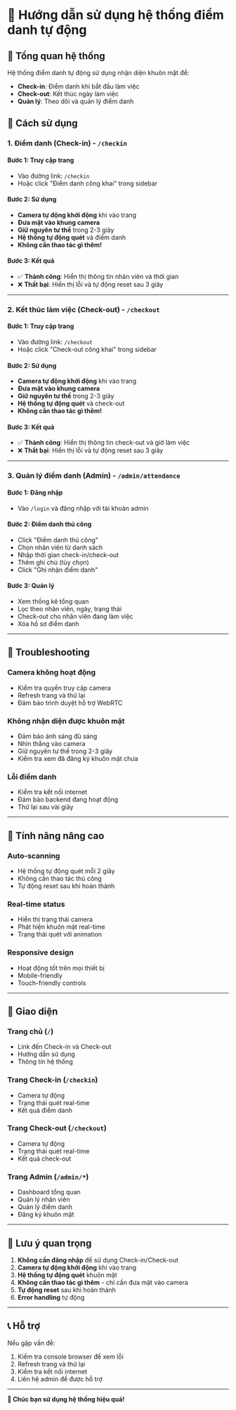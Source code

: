 # 📖 Hướng dẫn sử dụng hệ thống điểm danh tự động

## 🎯 **Tổng quan hệ thống**

Hệ thống điểm danh tự động sử dụng nhận diện khuôn mặt để:

- **Check-in**: Điểm danh khi bắt đầu làm việc
- **Check-out**: Kết thúc ngày làm việc
- **Quản lý**: Theo dõi và quản lý điểm danh

## 🚀 **Cách sử dụng**

### **1. Điểm danh (Check-in) - `/checkin`**

#### **Bước 1: Truy cập trang**

- Vào đường link: `/checkin`
- Hoặc click "Điểm danh công khai" trong sidebar

#### **Bước 2: Sử dụng**

- **Camera tự động khởi động** khi vào trang
- **Đưa mặt vào khung camera**
- **Giữ nguyên tư thế** trong 2-3 giây
- **Hệ thống tự động quét** và điểm danh
- **Không cần thao tác gì thêm!**

#### **Bước 3: Kết quả**

- ✅ **Thành công**: Hiển thị thông tin nhân viên và thời gian
- ❌ **Thất bại**: Hiển thị lỗi và tự động reset sau 3 giây

---

### **2. Kết thúc làm việc (Check-out) - `/checkout`**

#### **Bước 1: Truy cập trang**

- Vào đường link: `/checkout`
- Hoặc click "Check-out công khai" trong sidebar

#### **Bước 2: Sử dụng**

- **Camera tự động khởi động** khi vào trang
- **Đưa mặt vào khung camera**
- **Giữ nguyên tư thế** trong 2-3 giây
- **Hệ thống tự động quét** và check-out
- **Không cần thao tác gì thêm!**

#### **Bước 3: Kết quả**

- ✅ **Thành công**: Hiển thị thông tin check-out và giờ làm việc
- ❌ **Thất bại**: Hiển thị lỗi và tự động reset sau 3 giây

---

### **3. Quản lý điểm danh (Admin) - `/admin/attendance`**

#### **Bước 1: Đăng nhập**

- Vào `/login` và đăng nhập với tài khoản admin

#### **Bước 2: Điểm danh thủ công**

- Click "Điểm danh thủ công"
- Chọn nhân viên từ danh sách
- Nhập thời gian check-in/check-out
- Thêm ghi chú (tùy chọn)
- Click "Ghi nhận điểm danh"

#### **Bước 3: Quản lý**

- Xem thống kê tổng quan
- Lọc theo nhân viên, ngày, trạng thái
- Check-out cho nhân viên đang làm việc
- Xóa hồ sơ điểm danh

---

## 🔧 **Troubleshooting**

### **Camera không hoạt động**

- Kiểm tra quyền truy cập camera
- Refresh trang và thử lại
- Đảm bảo trình duyệt hỗ trợ WebRTC

### **Không nhận diện được khuôn mặt**

- Đảm bảo ánh sáng đủ sáng
- Nhìn thẳng vào camera
- Giữ nguyên tư thế trong 2-3 giây
- Kiểm tra xem đã đăng ký khuôn mặt chưa

### **Lỗi điểm danh**

- Kiểm tra kết nối internet
- Đảm bảo backend đang hoạt động
- Thử lại sau vài giây

---

## 📱 **Tính năng nâng cao**

### **Auto-scanning**

- Hệ thống tự động quét mỗi 2 giây
- Không cần thao tác thủ công
- Tự động reset sau khi hoàn thành

### **Real-time status**

- Hiển thị trạng thái camera
- Phát hiện khuôn mặt real-time
- Trạng thái quét với animation

### **Responsive design**

- Hoạt động tốt trên mọi thiết bị
- Mobile-friendly
- Touch-friendly controls

---

## 🎨 **Giao diện**

### **Trang chủ (`/`)**

- Link đến Check-in và Check-out
- Hướng dẫn sử dụng
- Thông tin hệ thống

### **Trang Check-in (`/checkin`)**

- Camera tự động
- Trạng thái quét real-time
- Kết quả điểm danh

### **Trang Check-out (`/checkout`)**

- Camera tự động
- Trạng thái quét real-time
- Kết quả check-out

### **Trang Admin (`/admin/*`)**

- Dashboard tổng quan
- Quản lý nhân viên
- Quản lý điểm danh
- Đăng ký khuôn mặt

---

## 🚨 **Lưu ý quan trọng**

1. **Không cần đăng nhập** để sử dụng Check-in/Check-out
2. **Camera tự động khởi động** khi vào trang
3. **Hệ thống tự động quét** khuôn mặt
4. **Không cần thao tác gì thêm** - chỉ cần đưa mặt vào camera
5. **Tự động reset** sau khi hoàn thành
6. **Error handling** tự động

---

## 📞 **Hỗ trợ**

Nếu gặp vấn đề:

1. Kiểm tra console browser để xem lỗi
2. Refresh trang và thử lại
3. Kiểm tra kết nối internet
4. Liên hệ admin để được hỗ trợ

---

**🎉 Chúc bạn sử dụng hệ thống hiệu quả!**
